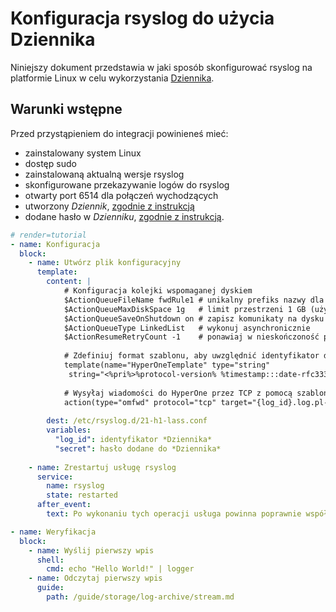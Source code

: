 # Konfiguracja rsyslog do użycia Dziennika

Niniejszy dokument przedstawia w jaki sposób skonfigurować rsyslog na platformie Linux w celu wykorzystania [Dziennika](/resource/storage/log-archive.md).

## Warunki wstępne

Przed przystąpieniem do integracji powinieneś mieć:

* zainstalowany system Linux
* dostęp sudo
* zainstalowaną aktualną wersje rsyslog
* skonfigurowane przekazywanie logów do rsyslog
* otwarty port 6514 dla połączeń wychodzących
* utworzony *Dziennik*, [zgodnie z instrukcją](/guide/storage/log-archive/creating.md)
* dodane hasło w *Dzienniku*, [zgodnie z instrukcją](/guide/storage/log-archive/add-password.md).

```yaml
# render=tutorial
- name: Konfiguracja
  block:
    - name: Utwórz plik konfiguracyjny
      template:
        content: | 
            # Konfiguracja kolejki wspomaganej dyskiem
            $ActionQueueFileName fwdRule1 # unikalny prefiks nazwy dla plików spool
            $ActionQueueMaxDiskSpace 1g   # limit przestrzeni 1 GB (używaj jak najwięcej)
            $ActionQueueSaveOnShutdown on # zapisz komunikaty na dysku podczas zamykania
            $ActionQueueType LinkedList   # wykonuj asynchronicznie
            $ActionResumeRetryCount -1    # ponawiaj w nieskończoność próby, jeśli host jest wyłączony
            
            # Zdefiniuj format szablonu, aby uwzględnić identyfikator dziennika i hasło
            template(name="HyperOneTemplate" type="string"
             string="<%pri%>%protocol-version% %timestamp:::date-rfc3339% %HOSTNAME% %app-name% %procid% %msgid% [{log_id}:{secret}@HyperOne tag=\"Rsyslog\"]%msg%\n")
            
            # Wysyłaj wiadomości do HyperOne przez TCP z pomocą szablonu.
            action(type="omfwd" protocol="tcp" target="{log_id}.log.pl-waw-1.hyperone.com" port="6514" template="HyperOneTemplate")
    
        dest: /etc/rsyslog.d/21-h1-lass.conf
        variables:
          "log_id": identyfikator *Dziennika*
          "secret": hasło dodane do *Dziennika*
    
    - name: Zrestartuj usługę rsyslog
      service:
        name: rsyslog
        state: restarted
      after_event:
        text: Po wykonaniu tych operacji usługa powinna poprawnie współdziałać.

- name: Weryfikacja
  block:
    - name: Wyślij pierwszy wpis  
      shell:
        cmd: echo "Hello World!" | logger
    - name: Odczytaj pierwszy wpis
      guide:
        path: /guide/storage/log-archive/stream.md
```